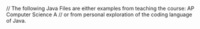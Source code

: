 // The following Java Files are either examples from teaching the course: AP Computer Science A
// or from personal exploration of the coding language of Java.
